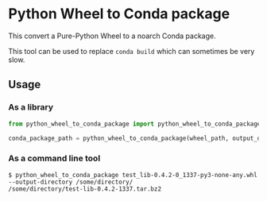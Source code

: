 # Python Wheel to Conda package

This convert a Pure-Python Wheel to a noarch Conda package.

This tool can be used to replace `conda build` which can sometimes be very slow.

## Usage

### As a library

```python
from python_wheel_to_conda_package import python_wheel_to_conda_package

conda_package_path = python_wheel_to_conda_package(wheel_path, output_directory=some_directory)
```

### As a command line tool

```console
$ python_wheel_to_conda_package test_lib-0.4.2-0_1337-py3-none-any.whl --output-directory /some/directory/
/some/directory/test-lib-0.4.2-1337.tar.bz2
```
